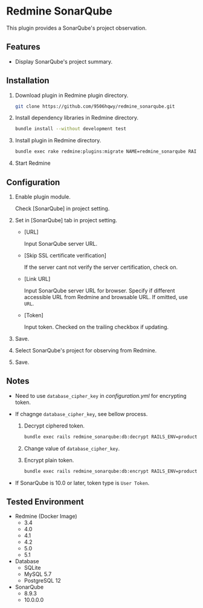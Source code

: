 # Redmine SonarQube

This plugin provides a SonarQube's project observation.

## Features

- Display SonarQube's project summary.

## Installation

1. Download plugin in Redmine plugin directory.
   ```sh
   git clone https://github.com/9506hqwy/redmine_sonarqube.git
   ```
2. Install dependency libraries in Redmine directory.
   ```sh
   bundle install --without development test
   ```
3. Install plugin in Redmine directory.
   ```sh
   bundle exec rake redmine:plugins:migrate NAME=redmine_sonarqube RAILS_ENV=production
   ```
4. Start Redmine

## Configuration

1. Enable plugin module.

   Check [SonarQube] in project setting.

2. Set in [SonarQube] tab in project setting.

   - [URL]

     Input SonarQube server URL.

   - [Skip SSL certificate verification]

     If the server cant not verify the server certification, check on.

   - [Link URL]

     Input SonarQube server URL for browser.
     Specify if different accessible URL from Redmine and browsable URL.
     If omitted, use `URL`.

   - [Token]

     Input token.
     Checked on the trailing checkbox if updating.

3. Save.

4. Select SonarQube's project for observing from Redmine.

5. Save.

## Notes

- Need to use `database_cipher_key` in *configuration.yml* for encrypting token.

- If chagnge `database_cipher_key`, see bellow process.

  1. Decrypt ciphered token.
     ```sh
     bundle exec rails redmine_sonarqube:db:decrypt RAILS_ENV=production
     ```

  2. Change value of `database_cipher_key`.

  3. Encrypt plain token.
     ```sh
     bundle exec rails redmine_sonarqube:db:encrypt RAILS_ENV=production
     ```

- If SonarQube is 10.0 or later, token type is `User Token`.

## Tested Environment

* Redmine (Docker Image)
  * 3.4
  * 4.0
  * 4.1
  * 4.2
  * 5.0
  * 5.1
* Database
  * SQLite
  * MySQL 5.7
  * PostgreSQL 12
* SonarQube
  * 8.9.3
  * 10.0.0.0
